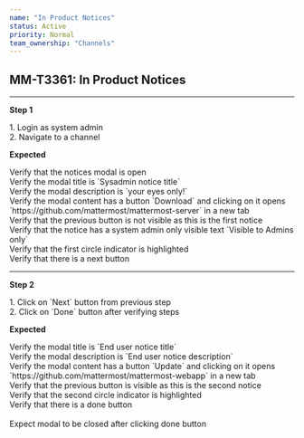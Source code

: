 ```yaml
---
name: "In Product Notices"
status: Active
priority: Normal
team_ownership: "Channels"
---
```


## MM-T3361: In Product Notices

---

**Step 1**

1\. Login as system admin\
2\. Navigate to a channel

**Expected**

Verify that the notices modal is open\
Verify the modal title is \`Sysadmin notice title\`\
Verify the modal description is \`your eyes only!\`\
Verify the modal content has a button \`Download\` and clicking on it opens \`https\://github.com/mattermost/mattermost-server\` in a new tab\
Verify that the previous button is not visible as this is the first notice\
Verify that the notice has a system admin only visible text \`Visible to Admins only\`\
Verify that the first circle indicator is highlighted\
Verify that there is a next button

---

**Step 2**

1\. Click on \`Next\` button from previous step\
2\. Click on \`Done\` button after verifying steps

**Expected**

Verify the modal title is \`End user notice title\`\
Verify the modal description is \`End user notice description\`\
Verify the modal content has a button \`Update\` and clicking on it opens \`https\://github.com/mattermost/mattermost-webapp\` in a new tab\
Verify that the previous button is visible as this is the second notice\
Verify that the second circle indicator is highlighted\
Verify that there is a done button\
\
Expect modal to be closed after clicking done button
